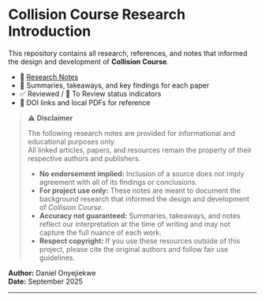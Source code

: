 # Collision Course Research Introduction

This repository contains all research, references, and notes that informed the design and development of **Collision Course**.

- 📄 [Research Notes](RESEARCH_NOTES.md)
- 🧠 Summaries, takeaways, and key findings for each paper
- ✅ Reviewed / 🔄 To Review status indicators
- 🔗 DOI links and local PDFs for reference

>⚠️ **Disclaimer**
> 
> The following research notes are provided for informational and educational purposes only.  
> All linked articles, papers, and resources remain the property of their respective authors and publishers.  
> 
> - **No endorsement implied:** Inclusion of a source does not imply agreement with all of its findings or conclusions.  
> - **For project use only:** These notes are meant to document the background research that informed the design and development of *Collision Course*.  
> - **Accuracy not guaranteed:** Summaries, takeaways, and notes reflect our interpretation at the time of writing and may not capture the full nuance of each work.  
> - **Respect copyright:** If you use these resources outside of this project, please cite the original authors and follow fair use guidelines.  

**Author:** Daniel Onyejiekwe   
**Date:** September 2025

---